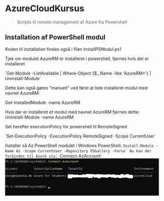 # AzureCloudKursus
>Scripts til remote management af Azure fra Powershell
## Installation af PowerShell modul
Koden til installation findes også i filen InstallPSModul.ps1

Tjek om modulet AzureRM er installeret i powershell, fjernes hvis det er installeret

`Get-Module -ListAvailable | Where-Object {$_.Name -like 'AzureRM*'} | Uninstall-Module´

Dette kan også gøres "manuelt" ved først at liste installeret modul med navnet AzureRM:

Get-InstalledModule -name AzureRM

Hvis der er installeret et modul med navnet AzureRM fjernes dette:
Uninstall-Module -name AzureRM

Set herefter executionPolicy for powershell til RemoteSigned 

`Set-ExecutionPolicy -ExecutionPolicy RemoteSigned -Scope CurrentUser´

Installer så Az PowerShell modulet i Windows PowerShell:
`Install-Module -Name Az -Scope CurrentUser -Repository PSGallery -Force´
Nu kan der forbindes til Azure via:
`Connect-AzAccount´
![Screenshot af oprette forbindelse](https://github.com/ibhelmer/AzureCloudKursus/blob/main/images/ConnectAZ.png)
